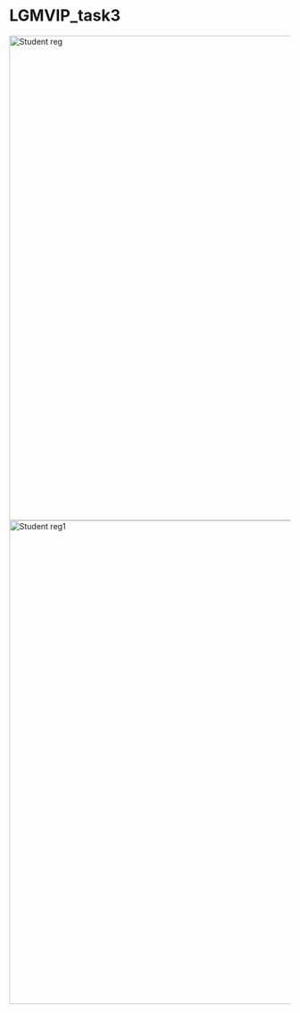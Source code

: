 # LGMVIP_task3
<img width="866" alt="Student reg" src="https://github.com/malayjoshhi/LGMVIP/assets/115916405/98824a35-b9f5-4350-9e8c-d5bc056d051c">
<img width="864" alt="Student reg1" src="https://github.com/malayjoshhi/LGMVIP/assets/115916405/edb68c51-ca45-4948-9712-503b624f02ac">

